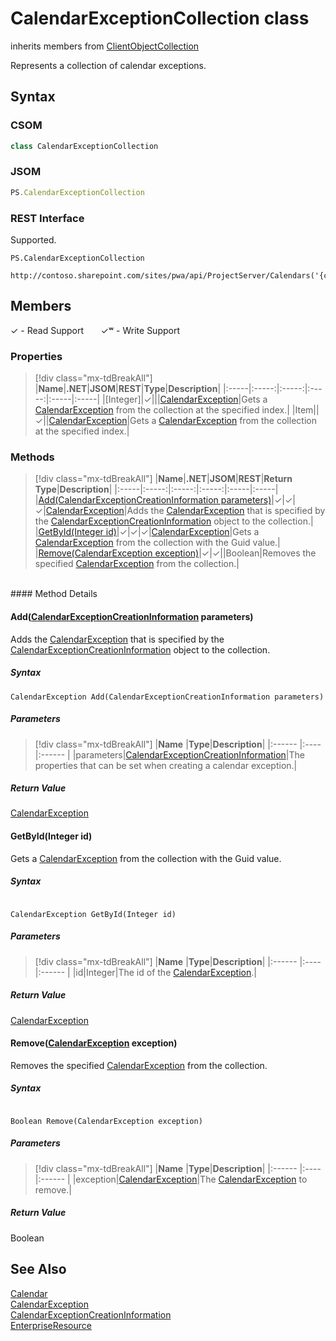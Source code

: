 [comment]: # (Name:CalendarExceptionCollection)
[comment]: # (Name:Microsoft.ProjectServer.CalendarExceptionCollection)
[comment]: # (Type:class)
[comment]: # (Status:Verified)

# <a name="name"></a>CalendarExceptionCollection class

inherits members from [ClientObjectCollection<CalendarException>](https://msdn.microsoft.com/EN-US/library/ee539303)<br/>

<a name="description"></a>Represents a collection of calendar exceptions.

## <a name="syntax"></a>Syntax

### CSOM

```cs
class CalendarExceptionCollection 
```
### JSOM

```javascript
PS.CalendarExceptionCollection
```
### REST Interface

Supported.

```
PS.CalendarExceptionCollection

http://contoso.sharepoint.com/sites/pwa/api/ProjectServer/Calendars('{calendarid}')/BaseCalendarExceptions
```

## <a name="members"></a>Members


&#x2713; - Read Support &nbsp;&nbsp;&nbsp;&nbsp;&nbsp;&nbsp;&#x2713;&#x02B7; - Write Support

### <a name="properties"></a>Properties
> [!div class="mx-tdBreakAll"]
|**Name**|**.NET**|**JSOM**|**REST**|**Type**|**Description**|
|:-----|:-----:|:-----:|:-----:|:-----|:-----|
|<a name="[Integer]"></a>[Integer]|&#x2713;|||[CalendarException](CalendarException.md)|Gets a [CalendarException](CalendarException.md) from the collection at the specified index.|
|<a name="Item"></a>Item||&#x2713;||[CalendarException](CalendarException.md)|Gets a [CalendarException](CalendarException.md) from the collection at the specified index.|

### <a name="methods"></a>Methods
> [!div class="mx-tdBreakAll"]
|**Name**|**.NET**|**JSOM**|**REST**|**Return Type**|**Description**|
|:-----|:-----:|:-----:|:-----:|:-----|:-----|
|[Add(CalendarExceptionCreationInformation parameters)](#Add_[CalendarExceptionCreationInformation]_CalendarExceptionCreationInformation.md__parameters_)|&#x2713;|&#x2713;|&#x2713;|[CalendarException](CalendarException.md)|Adds the [CalendarException](CalendarException.md) that is specified by the [CalendarExceptionCreationInformation](CalendarExceptionCreationInformation.md) object to the collection.|
|[GetById(Integer id)](#GetById_Integer_id_)|&#x2713;|&#x2713;|&#x2713;|[CalendarException](CalendarException.md)|Gets a [CalendarException](CalendarException.md) from the collection with the Guid value.|
|[Remove(CalendarException exception)](#Remove_[CalendarException]_CalendarException.md__exception_)|&#x2713;|&#x2713;||Boolean|Removes the specified [CalendarException](CalendarException.md) from the collection.|

<br/>
#### Method Details

#### <a name="Add_[CalendarExceptionCreationInformation]_CalendarExceptionCreationInformation.md__parameters_"></a>Add([CalendarExceptionCreationInformation](CalendarExceptionCreationInformation.md) parameters)

Adds the [CalendarException](CalendarException.md) that is specified by the [CalendarExceptionCreationInformation](CalendarExceptionCreationInformation.md) object to the collection.

##### Syntax

```
CalendarException Add(CalendarExceptionCreationInformation parameters)
```

##### Parameters
> [!div class="mx-tdBreakAll"]
|**Name** |**Type**|**Description**|
|:------ |:----|:------ |
|parameters|[CalendarExceptionCreationInformation](CalendarExceptionCreationInformation.md)|The properties that can be set when creating a calendar exception.|

##### Return Value

[CalendarException](CalendarException.md)

#### <a name="GetById_Integer_id_"></a>GetById(Integer id)

Gets a [CalendarException](CalendarException.md) from the collection with the Guid value.

##### Syntax

```

CalendarException GetById(Integer id)

```

##### Parameters
> [!div class="mx-tdBreakAll"]
|**Name** |**Type**|**Description**|
|:------ |:----|:------ |
|id|Integer|The id of the [CalendarException](CalendarException.md).|

##### Return Value

[CalendarException](CalendarException.md)

#### <a name="Remove_[CalendarException]_CalendarException.md__exception_"></a>Remove([CalendarException](CalendarException.md) exception)

Removes the specified [CalendarException](CalendarException.md) from the collection.

##### Syntax

```

Boolean Remove(CalendarException exception)

```

##### Parameters
> [!div class="mx-tdBreakAll"]
|**Name** |**Type**|**Description**|
|:------ |:----|:------ |
|exception|[CalendarException](CalendarException.md)|The [CalendarException](CalendarException.md) to remove.|

##### Return Value

Boolean

## <a name="seeAlso"></a>See Also

[Calendar](Calendar.md)<br/>
[CalendarException](CalendarException.md)<br/>
[CalendarExceptionCreationInformation](CalendarExceptionCreationInformation.md)<br/>
[EnterpriseResource](EnterpriseResource.md)<br/>
